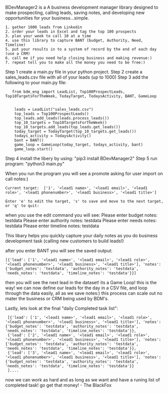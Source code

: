 BDevManager2  is a A business development manager library designed to make prospecting, calling leads, saving notes, and developing new opportunities for your business...simple.

    1. gather 1000 leads from Linkedin
    2. order your leads in Excel and tag the top 100 prospects
    3. plan your week to call 10 at a time
    4. use this library to capture BANT (budget, Authority, Need, Timeline)
    5. put your results in to a system of record by the end of each day (use a CRM)
    6. call me if you need help closing business and making revenue:) 
    7. repeat tell you to make all the money you need to be free:)


Step 1 create a main.py file in your python project.
Step 2 create a sales_leads.csv file with all of your leads (up to 1000)
Step 3 add the following to your main.py file:

``` 
   from bdm_eng import LeadList, Top100ProspectLeads, Top10TargetsForTheWeek, TodayTarget, TodaysActivity, BANT, GameLoop


    leads = LeadList("sales_leads.csv")
    top_leads = Top100ProspectLeads()
    top_leads.add_leads(leads.process_leads())
    top_10_targets = Top10TargetsForTheWeek()
    top_10_targets.add_leads(top_leads.get_leads())
    today_target = TodayTarget(top_10_targets.get_leads())
    todays_activity = TodaysActivity()
    bant = BANT()
    game_loop = GameLoop(today_target, todays_activity, bant)
    game_loop.start()
```
Step 4 install the libery by using: "pip3 install BDevManager2"
Step 5 run program: "python3 main.py"


When you run the program you will see a promote asking for user import on call notes:)

    Current target:  ['1', '<lead1 name>', '<lead1 email>', '<lead1 role>', '<lead1 phonenumber>', '<lead1 business>', '<lead1 title>']
    
    Enter 'e' to edit the target, 's' to save and move to the next target, or 'q' to quit:

when you use the edit command you will see:
    Please enter budget notes:
        testdata
    Please enter authority notes:
        testdata
    Please enter needs notes:
        testdata
    Please enter timeline notes:
        testdata

This libary helps you quickly capture your daily notes as you do business development task (calling new customers to build leads!)

after you enter BANT you will see the saved output:

    [{'lead': ['1', '<lead1 name>', '<lead1 email>', '<lead1 role>', '<lead1 phonenumber>', '<lead1 business>', '<lead1 title>'], 'notes': {'budget_notes': 'testdata', 'authority_notes': 'testdata', 'needs_notes': 'testdata', 'timeline_notes': 'testdata'}}]

then you will see the next lead in the dataset! its a Game Loop! this is the way! we can now define our leads for the day in a CSV file, and loop through the data easily, all as we save notes:) this process can scale out no mater the business or CRM being used by BDM's.

Lastly, lets look at the final "daily Completed task list":

     [{'lead': ['1', '<lead1 name>', '<lead1 email>', '<lead1 role>', '<lead1 phonenumber>', '<lead1 business>', '<lead1 title>'], 'notes': {'budget_notes': 'testdata', 'authority_notes': 'testdata', 'needs_notes': 'testdata', 'timeline_notes': 'testdata'}},
     {'lead': ['2', '<lead1 name>', '<lead1 email>', '<lead1 role>', '<lead1 phonenumber>', '<lead1 business>', '<lead1 title>'], 'notes': {'budget_notes': 'testdata', 'authority_notes': 'testdata', 'needs_notes': 'testdata', 'timeline_notes': 'testdata'}},
     {'lead': ['3', '<lead1 name>', '<lead1 email>', '<lead1 role>', '<lead1 phonenumber>', '<lead1 business>', '<lead1 title>'], 'notes': {'budget_notes': 'testdata', 'authority_notes': 'testdata', 'needs_notes': 'testdata', 'timeline_notes': 'testdata'}}
     ]....

now we can work as hard and as long as we want and have a runing list of completed task! go get that money! - The BlackFox